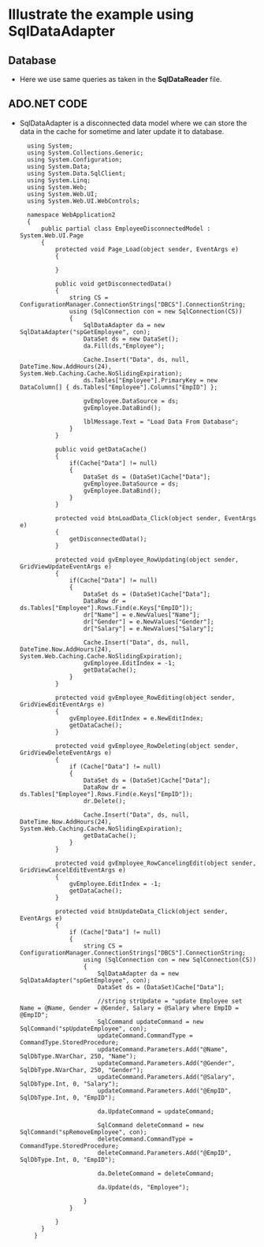 # Illustrate the example using SqlDataAdapter

## Database

- Here we use same queries as taken in the **SqlDataReader** file.

## ADO.NET CODE

- SqlDataAdapter is a disconnected data model where we can store the data in the cache for sometime and later update it to database.


        using System;
        using System.Collections.Generic;
        using System.Configuration;
        using System.Data;
        using System.Data.SqlClient;
        using System.Linq;
        using System.Web;
        using System.Web.UI;
        using System.Web.UI.WebControls;

        namespace WebApplication2
        {
            public partial class EmployeeDisconnectedModel : System.Web.UI.Page
            {
                protected void Page_Load(object sender, EventArgs e)
                {

                }

                public void getDisconnectedData()
                {
                    string CS = ConfigurationManager.ConnectionStrings["DBCS"].ConnectionString;
                    using (SqlConnection con = new SqlConnection(CS))
                    {
                        SqlDataAdapter da = new SqlDataAdapter("spGetEmployee", con);
                        DataSet ds = new DataSet();
                        da.Fill(ds,"Employee");

                        Cache.Insert("Data", ds, null, DateTime.Now.AddHours(24), System.Web.Caching.Cache.NoSlidingExpiration);
                        ds.Tables["Employee"].PrimaryKey = new DataColumn[] { ds.Tables["Employee"].Columns["EmpID"] };

                        gvEmployee.DataSource = ds;
                        gvEmployee.DataBind();

                        lblMessage.Text = "Load Data From Database";
                    }
                }

                public void getDataCache()
                {
                    if(Cache["Data"] != null)
                    {
                        DataSet ds = (DataSet)Cache["Data"];
                        gvEmployee.DataSource = ds;
                        gvEmployee.DataBind();
                    }
                }

                protected void btnLoadData_Click(object sender, EventArgs e)
                {
                    getDisconnectedData();
                }

                protected void gvEmployee_RowUpdating(object sender, GridViewUpdateEventArgs e)
                {
                    if(Cache["Data"] != null)
                    {
                        DataSet ds = (DataSet)Cache["Data"];
                        DataRow dr = ds.Tables["Employee"].Rows.Find(e.Keys["EmpID"]);
                        dr["Name"] = e.NewValues["Name"];
                        dr["Gender"] = e.NewValues["Gender"];
                        dr["Salary"] = e.NewValues["Salary"];

                        Cache.Insert("Data", ds, null, DateTime.Now.AddHours(24), System.Web.Caching.Cache.NoSlidingExpiration);
                        gvEmployee.EditIndex = -1;
                        getDataCache();
                    }
                }

                protected void gvEmployee_RowEditing(object sender, GridViewEditEventArgs e)
                {
                    gvEmployee.EditIndex = e.NewEditIndex;
                    getDataCache();
                }

                protected void gvEmployee_RowDeleting(object sender, GridViewDeleteEventArgs e)
                {
                    if (Cache["Data"] != null)
                    {
                        DataSet ds = (DataSet)Cache["Data"];
                        DataRow dr = ds.Tables["Employee"].Rows.Find(e.Keys["EmpID"]);
                        dr.Delete();

                        Cache.Insert("Data", ds, null, DateTime.Now.AddHours(24), System.Web.Caching.Cache.NoSlidingExpiration);
                        getDataCache();
                    }
                }

                protected void gvEmployee_RowCancelingEdit(object sender, GridViewCancelEditEventArgs e)
                {
                    gvEmployee.EditIndex = -1;
                    getDataCache();
                }

                protected void btnUpdateData_Click(object sender, EventArgs e)
                {
                    if (Cache["Data"] != null)
                    {
                        string CS = ConfigurationManager.ConnectionStrings["DBCS"].ConnectionString;
                        using (SqlConnection con = new SqlConnection(CS))
                        {
                            SqlDataAdapter da = new SqlDataAdapter("spGetEmployee", con);
                            DataSet ds = (DataSet)Cache["Data"];

                            //string strUpdate = "update Employee set Name = @Name, Gender = @Gender, Salary = @Salary where EmpID = @EmpID";
                            SqlCommand updateCommand = new SqlCommand("spUpdateEmployee", con);
                            updateCommand.CommandType = CommandType.StoredProcedure;
                            updateCommand.Parameters.Add("@Name", SqlDbType.NVarChar, 250, "Name");
                            updateCommand.Parameters.Add("@Gender", SqlDbType.NVarChar, 250, "Gender");
                            updateCommand.Parameters.Add("@Salary", SqlDbType.Int, 0, "Salary");
                            updateCommand.Parameters.Add("@EmpID", SqlDbType.Int, 0, "EmpID");

                            da.UpdateCommand = updateCommand;

                            SqlCommand deleteCommand = new SqlCommand("spRemoveEmployee", con);
                            deleteCommand.CommandType = CommandType.StoredProcedure;
                            deleteCommand.Parameters.Add("@EmpID", SqlDbType.Int, 0, "EmpID");

                            da.DeleteCommand = deleteCommand;

                            da.Update(ds, "Employee");

                        }
                    }

                }
            }
          }
